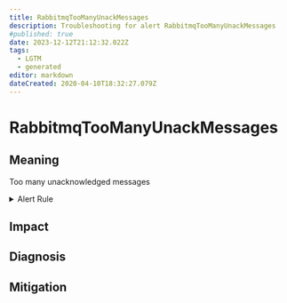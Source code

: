 ```yaml
---
title: RabbitmqTooManyUnackMessages
description: Troubleshooting for alert RabbitmqTooManyUnackMessages
#published: true
date: 2023-12-12T21:12:32.022Z
tags: 
  - LGTM
  - generated
editor: markdown
dateCreated: 2020-04-10T18:32:27.079Z
---
```


# RabbitmqTooManyUnackMessages

## Meaning
[//]: # "Short paragraph that explains what the alert means"
Too many unacknowledged messages

<details>
  <summary>Alert Rule</summary>

{{% rule "rabbitmq/rabbitmq-exporter.yml" "RabbitmqTooManyUnackMessages" %}}

{{% comment %}}

```yaml
alert: RabbitmqTooManyUnackMessages
expr: sum(rabbitmq_queue_messages_unacked) BY (queue) > 1000
for: 1m
labels:
    severity: warning
annotations:
    summary: RabbitMQ too many unack messages (instance {{ $labels.instance }})
    description: |-
        Too many unacknowledged messages
          VALUE = {{ $value }}
          LABELS = {{ $labels }}
    runbook: https://github.com/srerun/prometheus-alerts/blob/main/content/runbooks/rabbitmq-exporter/RabbitmqTooManyUnackMessages.md

```

{{% /comment %}}

</details>


## Impact
[//]: # "What could / will happen if the alert is not addressed"



## Diagnosis
[//]: # "Steps to take to identify the cause of the problem"



## Mitigation
[//]: # "The steps necessary to resolve the alert"
